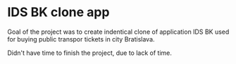 # IDS BK clone app

Goal of the project was to create indentical clone of application IDS BK used for buying public transpor tickets in city Bratislava.

Didn't have time to finish the project, due to lack of time.
